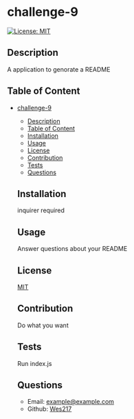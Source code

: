 
  # challenge-9

  
  [![License: MIT](https://img.shields.io/badge/License-MIT-yellow.svg)](https://opensource.org/licenses/MIT)

  ## Description
  A application to genorate a README

  ## Table of Content
- [challenge-9](#challenge-9)
  - [Description](#description)
  - [Table of Content](#table-of-content)
  - [Installation](#installation)
  - [Usage](#usage)
  - [License](#license)
  - [Contribution](#contribution)
  - [Tests](#tests)
  - [Questions](#questions)

  ## Installation
  inquirer required
  
  ## Usage
  Answer questions about your README
  
  
  ## License
  
  [MIT](https://opensource.org/licenses/MIT)
  


  ## Contribution
  Do what you want

  ## Tests
  Run index.js

  ## Questions
  * Email: [example@example.com](example@example.com)
  * Github: [Wes217](https://github.com/Wes217)

